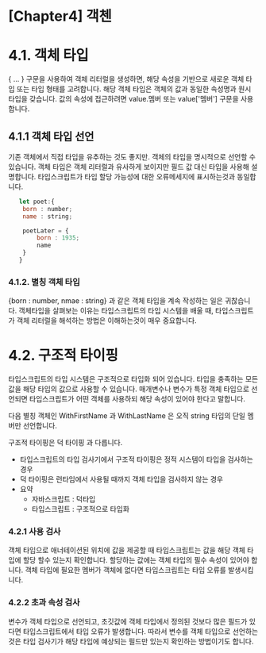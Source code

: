 [Chapter4] 객첸
======================

# 4.1. 객체 타입
{ ... } 구문을 사용하여 객체 리터럴을 생성하면, 해당 속성을 기반으로 새로운 객체 타입 또는 타입 형태를 고려합니다. 해당 객체 타입은 객체의 값과 동일한 속성명과 원시 타입을 갖습니다. 값의 속성에 접근하려면 value.멤버 또는 value['멤버'] 구문을 사용합니다.
## 4.1.1 객체 타입 선언
기존 객체에서 직접 타입을 유추하는 것도 좋지만. 객체의 타입을 명시적으로 선언할 수 있습니다. 객체 타입은 객체 리터럴과 유사하게 보이지만 필드 값 대신 타입을 사용해 설명합니다. 타입스크립트가 타입 할당 가능성에 대한 오류메세지에 표시하는것과 동일합니다.
```javascript
   let poet:{
    born : number;
    name : string;

    poetLater = {
        born : 1935;
        name 
    }
   }
``` 
### 4.1.2. 별칭 객체 타입
{born : number, nmae : string} 과 같은 객체 타입을 계속 작성하는 일은 귀찮습니다.
객체타입을 살펴보는 이유는 타입스크립트의 타입 시스템을 배울 때, 타입스크립트가 객체 리터럴을 해석하는 방법은 이해하는것이 매우 중요합니다.

# 4.2. 구조적 타이핑
타입스크립트의 타입 시스템은 구조적으로 타입화 되어 있습니다. 타입을 충족하는 모든 값을 해당 타입의 값으로 사용할 수 있습니다. 매개변수나 변수가 특정 객체 타입으로 선언되면 타입스크립트가 어떤 객체를 사용하되 해당 속성이 있어야 한다고 말합니다.

다음 별칭 객체인 WithFirstName 과 WithLastName 은 오직 string 타입의 단일 멤버만 선언합니다.

구조적 타이핑은 덕 타이핑 과 다릅니다.
* 타입스크립트의 타입 검사기에서 구조적 타이핑은 정적 시스템이 타입을 검사하는 경우
* 덕 타이핑은 런타임에서 사용될 때까지 객체 타입을 검사하지 않는 경우
* 요약  
    * 자바스크립트 : 덕타입
    * 타입스크립트 : 구조적으로 타입화

 ### 4.2.1 사용 검사
 객체 타입으로 애너테이션된 위치에 값을 제공할 때 타입스크립트는 값을 해당 객체 타입에 할당 할수 있는지 확인합니다. 할당하는 값에는 객체 타입의 필수 속성이 있어야 합니다. 객체 타입에 필요한 멤버가 객체에 없다면 타입스크립트는 타입 오류를 발생시킵니다.

 ### 4.2.2 초과 속성 검사
 변수가 객체 타입으로 선언되고, 초깃값에 객체 타입에서 정의된 것보다 많은 필드가 있다면 타입스크립트에서 타입 오류가 발생합니다. 따라서 변수를 객체 타입으로 선언하는 것은 타입 검사기가 해당 타입에 예상되는 필드만 있는지 확인하는 방법이기도 합니다.